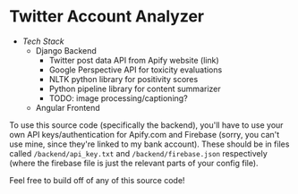 # Twitter Account Analyzer
- *Tech Stack*
    - Django Backend
        - Twitter post data API from Apify website (link)
        - Google Perspective API for toxicity evaluations
        - NLTK python library for positivity scores
        - Python pipeline library for content summarizer
        - TODO: image processing/captioning?
    - Angular Frontend

To use this source code (specifically the backend), you'll have to use your own API keys/authentication for Apify.com and Firebase (sorry, you can't use mine, since they're linked to my bank account). These should be in files called `/backend/api_key.txt` and `/backend/firebase.json` respectively (where the firebase file is just the relevant parts of your config file).

Feel free to build off of any of this source code!